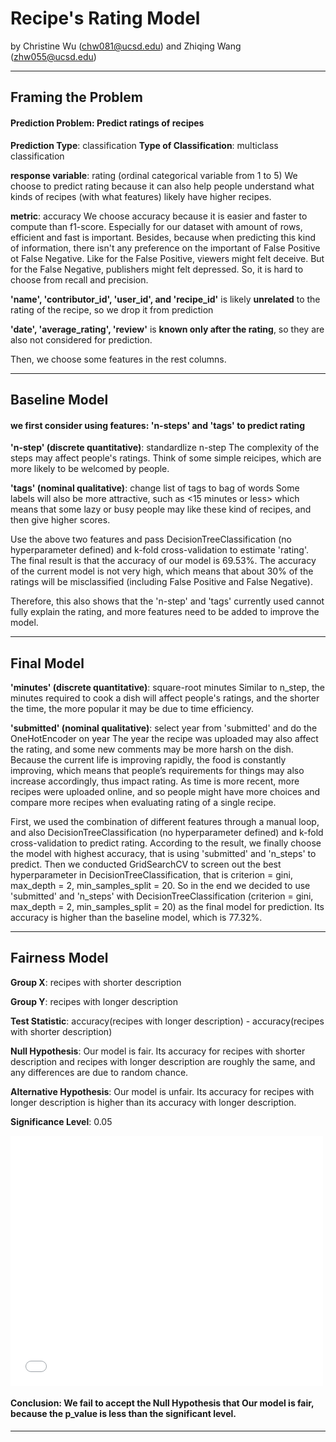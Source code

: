 # Recipe's Rating Model

by Christine Wu (chw081@ucsd.edu) and Zhiqing Wang (zhw055@ucsd.edu)

---

## Framing the Problem

#### Prediction Problem: Predict ratings of recipes

**Prediction Type**: classification
**Type of Classification**: multiclass classification

**response variable**: rating (ordinal categorical variable from 1 to 5)
We choose to predict rating because it can also help people understand what kinds of recipes (with what features) likely have higher recipes.

**metric**: accuracy
We choose accuracy because it is easier and faster to compute than f1-score. Especially for our dataset with amount of rows, efficient and fast is important. Besides, because when predicting this kind of information, there isn't any preference on the important of False Positive ot False Negative. Like for the False Positive, viewers might felt deceive. But for the False Negative, publishers might felt depressed. So, it is hard to choose from recall and precision.

**'name', 'contributor_id', 'user_id', and 'recipe_id'** is likely **unrelated** to the rating of the recipe, so we drop it from prediction

**'date', 'average_rating', 'review'** is **known only after the rating**, so they are also not considered for prediction.

Then, we choose some features in the rest columns.

---

## Baseline Model

#### we first consider using features: 'n-steps' and 'tags' to predict rating

**'n-step' (discrete quantitative)**: standardlize n-step
The complexity of the steps may affect people's ratings. Think of some simple reicipes, which are more likely to be welcomed by people.

**'tags' (nominal qualitative)**: change list of tags to bag of words
Some labels will also be more attractive, such as <15 minutes or less> which means that some lazy or busy people may like these kind of recipes, and then give higher scores.

Use the above two features and pass DecisionTreeClassification (no hyperparameter defined) and k-fold cross-validation to estimate 'rating'. The final result is that the accuracy of our model is 69.53%. The accuracy of the current model is not very high, which means that about 30% of the ratings will be misclassified (including False Positive and False Negative). 

Therefore, this also shows that the 'n-step' and 'tags' currently used cannot fully explain the rating, and more features need to be added to improve the model.

---

## Final Model

**'minutes' (discrete quantitative)**: square-root minutes
Similar to n_step, the minutes required to cook a dish will affect people's ratings, and the shorter the time, the more popular it may be due to time efficiency.

**'submitted' (nominal qualitative)**: select year from 'submitted' and do the OneHotEncoder on year
The year the recipe was uploaded may also affect the rating, and some new comments may be more harsh on the dish. Because the current life is improving rapidly, the food is constantly improving, which means that people’s requirements for things may also increase accordingly, thus impact rating. As time is more recent, more recipes were uploaded online, and so people might have more choices and compare more recipes when evaluating rating of a single recipe.

First, we used the combination of different features through a manual loop, and also DecisionTreeClassification (no hyperparameter defined) and k-fold cross-validation to predict rating. According to the result, we finally choose the model with highest accuracy, that is using 'submitted' and 'n_steps' to predict.
Then we conducted GridSearchCV to screen out the best hyperparameter in DecisionTreeClassification, that is criterion = gini, max_depth = 2, min_samples_split = 20. So in the end we decided to use 'submitted' and 'n_steps' with DecisionTreeClassification (criterion = gini, max_depth = 2, min_samples_split = 20) as the final model for prediction. Its accuracy is higher than the baseline model, which is 77.32%.

---

## Fairness Model

**Group X**: recipes with shorter description

**Group Y**: recipes with longer description

**Test Statistic**: accuracy(recipes with longer description) - accuracy(recipes with shorter description)

**Null Hypothesis**: Our model is fair. Its accuracy for recipes with shorter description and recipes with longer description are roughly the same, and any differences are due to random chance.

**Alternative Hypothesis**: Our model is unfair. Its accuracy for recipes with longer description is higher than its accuracy with longer description.

**Significance Level**: 0.05

<iframe src="assets/permut.html" width=500 height=400 frameBorder=0></iframe>

#### Conclusion: We fail to accept the Null Hypothesis that Our model is fair, because the p_value is less than the significant level.

---
